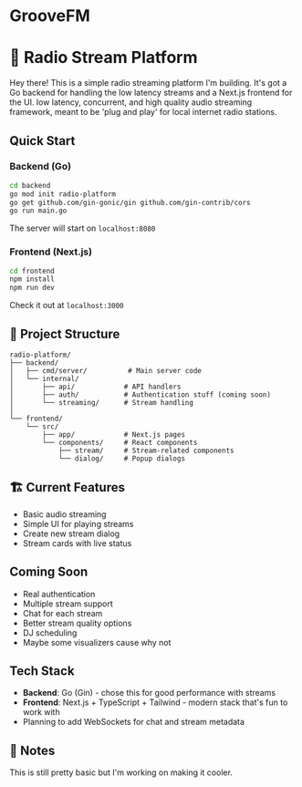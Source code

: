 # GrooveFM



# 🎵 Radio Stream Platform

Hey there! This is a simple radio streaming platform I'm building. It's got a Go backend for handling the low latency streams and a Next.js frontend for the UI.
low latency, concurrent, and high quality audio streaming framework, meant to be 'plug and play' for local internet radio stations.

##  Quick Start

### Backend (Go)
```bash
cd backend
go mod init radio-platform
go get github.com/gin-gonic/gin github.com/gin-contrib/cors
go run main.go
```
The server will start on `localhost:8080`

### Frontend (Next.js)
```bash
cd frontend
npm install
npm run dev
```
Check it out at `localhost:3000`

## 📁 Project Structure

```
radio-platform/
├── backend/
│   ├── cmd/server/          # Main server code
│   └── internal/
│       ├── api/            # API handlers
│       ├── auth/           # Authentication stuff (coming soon)
│       └── streaming/      # Stream handling
│
└── frontend/
    └── src/
        ├── app/            # Next.js pages
        └── components/     # React components
            ├── stream/     # Stream-related components
            └── dialog/     # Popup dialogs
```

## 🏗️ Current Features
- Basic audio streaming
- Simple UI for playing streams
- Create new stream dialog
- Stream cards with live status

##  Coming Soon
- Real authentication
- Multiple stream support
- Chat for each stream
- Better stream quality options
- DJ scheduling
- Maybe some visualizers cause why not

##  Tech Stack
- **Backend**: Go (Gin) - chose this for good performance with streams
- **Frontend**: Next.js + TypeScript + Tailwind - modern stack that's fun to work with
- Planning to add WebSockets for chat and stream metadata

## 💭 Notes
This is still pretty basic but I'm working on making it cooler.

